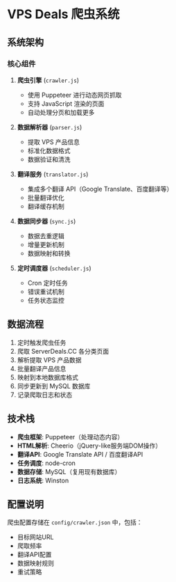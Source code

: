 # VPS Deals 爬虫系统

## 系统架构

### 核心组件

1. **爬虫引擎** (`crawler.js`)
   - 使用 Puppeteer 进行动态网页抓取
   - 支持 JavaScript 渲染的页面
   - 自动处理分页和加载更多

2. **数据解析器** (`parser.js`)
   - 提取 VPS 产品信息
   - 标准化数据格式
   - 数据验证和清洗

3. **翻译服务** (`translator.js`)
   - 集成多个翻译 API（Google Translate、百度翻译等）
   - 批量翻译优化
   - 翻译缓存机制

4. **数据同步器** (`sync.js`)
   - 数据去重逻辑
   - 增量更新机制
   - 数据映射和转换

5. **定时调度器** (`scheduler.js`)
   - Cron 定时任务
   - 错误重试机制
   - 任务状态监控

## 数据流程

1. 定时触发爬虫任务
2. 爬取 ServerDeals.CC 各分类页面
3. 解析提取 VPS 产品数据
4. 批量翻译产品信息
5. 映射到本地数据库格式
6. 同步更新到 MySQL 数据库
7. 记录爬取日志和状态

## 技术栈

- **爬虫框架**: Puppeteer（处理动态内容）
- **HTML解析**: Cheerio（jQuery-like服务端DOM操作）
- **翻译API**: Google Translate API / 百度翻译API
- **任务调度**: node-cron
- **数据存储**: MySQL（复用现有数据库）
- **日志系统**: Winston

## 配置说明

爬虫配置存储在 `config/crawler.json` 中，包括：
- 目标网站URL
- 爬取频率
- 翻译API配置
- 数据映射规则
- 重试策略
